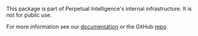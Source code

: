 ﻿This package is part of Perpetual Intelligence's internal infrastructure. It is not for public use.

For more information see our [documentation](https://docs.perpetualintelligence.com/articles/shared/intro.html) or the GitHub [repo](https://github.com/perpetualintelligence/shared).
